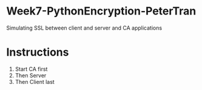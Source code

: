 # Week7-PythonEncryption-PeterTran
Simulating SSL between client and server and CA applications 

# Instructions
1. Start CA first
2. Then Server
3. Then Client last
